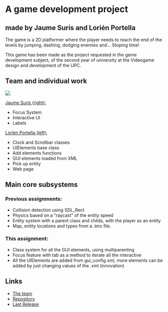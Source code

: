 # A game development project

## made by Jaume Surís and Lorién Portella

The game is a  2D platformer where the player needs to reach the end of the levels by jumping, dashing, dodging enemies and... Stoping  time!

This game has been made as the project requested in the game development subject, of the second year of university at the Videogame design and development of the UPC.


Team and individual work
-

![](https://imgur.com/NRWagrE.png)

[Jaume Surís (right):](https://github.com/Farmak09)
- Focus System
- Interactive UI
- Labels

[Lorién Portella (left):](https://github.com/Witiza)
- Clock and Scrollbar classes
- UIElements base class
- Add elements functions
- GUI elements loaded from XML
- Pick up entity
- Web page

Main core subsystems
-

### Previous assignments:

- Collision detection using SDL_Rect
- Physics based on a "raycast" of the entity speed
- Entity system with a parent class and childs, with the player as an entity
- Map, entity locations and types from a .tmx file.

### This assignment:

- Class system for all the GUI elements, using multiparenting
- Focus feature with tab as a method to iterate all the interactive
- All the UIElements are added from gui_config.xml, more elements can be added by just changing values of the .xml (innovation)

Links
-

- [The team](https://github.com/AWDaM)
- [Repository](https://github.com/AWDaM/Maid-in-Abyss)
- [Last Release](https://github.com/AWDaM/Maid-in-Abyss/releases/tag/v3.0)


